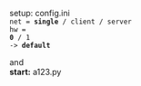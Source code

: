 setup: config.ini  
<code>net = <b>single</b> / client / server </code><br/> 
<code>hw = <b>0</b> / 1 </code><br/>
<code>-> <b>default</b></code><br/>

and<br/>
<b>start:</b> a123.py<br/>

